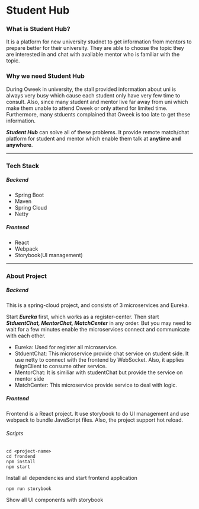 # Student Hub


### What is Student Hub?
It is a platform for new university studnet to get information from mentors to prepare better for their university. They are able to choose the topic they are interested in and chat with available mentor who is familiar with the topic.

### Why we need Student Hub
During Oweek in university, the stall provided information about uni is always very busy which cause each student only have very few time to consult. 
Also, since many student and mentor live far away from uni which make them unable to attend Oweek or only attend for limited time.  
Furthermore, many stduents complained that Oweek is too late to get these information. 

***Student Hub*** can solve all of these problems. It provide remote match/chat platform for student and mentor which enable them talk at **anytime and anywhere**.

---

### Tech Stack
##### Backend
- Spring Boot
- Maven
- Spring Cloud
- Netty

##### Frontend
- React
- Webpack
- Storybook(UI management)

---

### About Project 
##### Backend
This is a spring-cloud project, and consists of 3 microservices and Eureka.

Start ***Eureka*** first, which works as a register-center.
Then start ***StduentChat, MentorChat, MatchCenter*** in any order. But you may need to wait for a few minutes enable the microservices connect and communicate with each other.

- Eureka: Used for register all microservice.
- StduentChat: This microservice provide chat service on student side. It use netty to connect with the frontend by WebSocket. Also, it applies feignClient to consume other service.
- MentorChat: It is similiar with studentChat but provide the service on mentor side
- MatchCenter: This microservice provide service to deal with logic.

##### Frontend
Frontend is a React project. It use storybook to do UI management and use webpack to bundle JavaScript files.
Also, the project support hot reload.

###### Scripts

```
cd <project-name>
cd frondend
npm install
npm start
```
Install all dependencies and start frontend application

```
npm run storybook
```
Show all UI components with storybook


